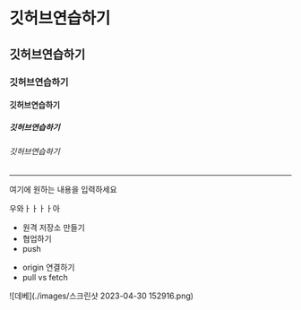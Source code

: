 # 깃허브연습하기

## 깃허브연습하기

### 깃허브연습하기

#### 깃허브연습하기

##### 깃허브연습하기

###### 깃허브연습하기

-----------------

여기에 원하는 내용을 입력하세요

우와ㅏㅏㅏㅏ아

+ 원격 저장소 만들기
+ 협업하기
+ push
- origin 연결하기
- pull vs fetch

![데베](./images/스크린샷 2023-04-30 152916.png)
